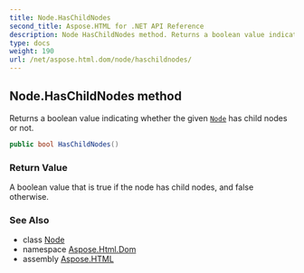 ```yaml
---
title: Node.HasChildNodes
second_title: Aspose.HTML for .NET API Reference
description: Node HasChildNodes method. Returns a boolean value indicating whether the given Node has child nodes or not
type: docs
weight: 190
url: /net/aspose.html.dom/node/haschildnodes/
---
```

## Node.HasChildNodes method

Returns a boolean value indicating whether the given [`Node`](../) has child nodes or not.

```csharp
public bool HasChildNodes()
```

### Return Value

A boolean value that is true if the node has child nodes, and false otherwise.

### See Also

* class [Node](../)
* namespace [Aspose.Html.Dom](../../../aspose.html.dom/)
* assembly [Aspose.HTML](../../../)
